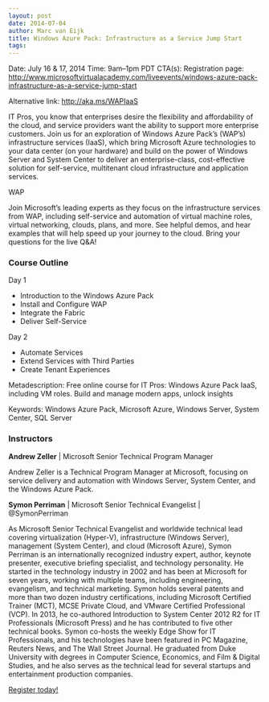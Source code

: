 ```yaml
---
layout: post
date: 2014-07-04
author: Marc van Eijk
title: Windows Azure Pack: Infrastructure as a Service Jump Start 
tags:
---
```

Date: July 16 & 17, 2014 
Time: 9am–1pm PDT 
CTA(s): Registration page: http://www.microsoftvirtualacademy.com/liveevents/windows-azure-pack-infrastructure-as-a-service-jump-start

Alternative link: http://aka.ms/WAPIaaS

IT Pros, you know that enterprises desire the flexibility and affordability of the cloud, and service providers want the ability to support more enterprise customers. Join us for an exploration of Windows Azure Pack’s (WAP’s) infrastructure services (IaaS), which bring Microsoft Azure technologies to your data center (on your hardware) and build on the power of Windows Server and System Center to deliver an enterprise-class, cost-effective solution for self-service, multitenant cloud infrastructure and application services. 

WAP

Join Microsoft’s leading experts as they focus on the infrastructure services from WAP, including self-service and automation of virtual machine roles, virtual networking, clouds, plans, and more. See helpful demos, and hear examples that will help speed up your journey to the cloud. Bring your questions for the live Q&A!

### Course Outline 

Day 1
- Introduction to the Windows Azure Pack
- Install and Configure WAP
- Integrate the Fabric
- Deliver Self-Service

Day 2
- Automate Services
- Extend Services with Third Parties
- Create Tenant Experiences 

Metadescription: Free online course for IT Pros: Windows Azure Pack IaaS, including VM roles. Build and manage modern apps, unlock insights

Keywords: Windows Azure Pack, Microsoft Azure, Windows Server, System Center, SQL Server

### Instructors

**Andrew Zeller** | Microsoft Senior Technical Program Manager

Andrew Zeller is a Technical Program Manager at Microsoft, focusing on service delivery and automation with Windows Server, System Center, and the Windows Azure Pack.

**Symon Perriman** | Microsoft Senior Technical Evangelist | @SymonPerriman

As Microsoft Senior Technical Evangelist and worldwide technical lead covering virtualization (Hyper-V), infrastructure (Windows Server), management (System Center), and cloud (Microsoft Azure), Symon Perriman is an internationally recognized industry expert, author, keynote presenter, executive briefing specialist, and technology personality. He started in the technology industry in 2002 and has been at Microsoft for seven years, working with multiple teams, including engineering, evangelism, and technical marketing. Symon holds several patents and more than two dozen industry certifications, including Microsoft Certified Trainer (MCT), MCSE Private Cloud, and VMware Certified Professional (VCP). In 2013, he co-authored Introduction to System Center 2012 R2 for IT Professionals (Microsoft Press) and he has contributed to five other technical books. Symon co-hosts the weekly Edge Show for IT Professionals, and his technologies have been featured in PC Magazine, Reuters News, and The Wall Street Journal. He graduated from Duke University with degrees in Computer Science, Economics, and Film & Digital Studies, and he also serves as the technical lead for several startups and entertainment production companies.

[Register today!](http://www.microsoftvirtualacademy.com/liveevents/windows-azure-pack-infrastructure-as-a-service-jump-start)
